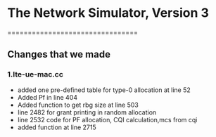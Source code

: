 
# The Network Simulator, Version 3
================================
## Changes that we made

### 1.lte-ue-mac.cc
* added one pre-defined table for type-0 allocation at line 52
* Added Pf in line 404
* Added function to get rbg size at line 503
* line 2482 for grant printing in random allocation
* line 2532 code for PF allocation, CQI calculation,mcs from cqi
* added function at line 2715 
